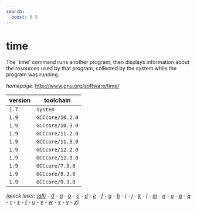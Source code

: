 ```yaml
---
search:
  boost: 0.5
---
```

# time

The `time' command runs another program, then displays information about the resources used by that  program, collected by the system while the program was running.

*homepage*: <http://www.gnu.org/software/time/>

version | toolchain
--------|----------
``1.7`` | ``system``
``1.9`` | ``GCCcore/10.2.0``
``1.9`` | ``GCCcore/10.3.0``
``1.9`` | ``GCCcore/11.2.0``
``1.9`` | ``GCCcore/11.3.0``
``1.9`` | ``GCCcore/12.2.0``
``1.9`` | ``GCCcore/12.3.0``
``1.9`` | ``GCCcore/7.3.0``
``1.9`` | ``GCCcore/8.3.0``
``1.9`` | ``GCCcore/9.3.0``


*(quick links: [(all)](../index.md) - [0](../0/index.md) - [a](../a/index.md) - [b](../b/index.md) - [c](../c/index.md) - [d](../d/index.md) - [e](../e/index.md) - [f](../f/index.md) - [g](../g/index.md) - [h](../h/index.md) - [i](../i/index.md) - [j](../j/index.md) - [k](../k/index.md) - [l](../l/index.md) - [m](../m/index.md) - [n](../n/index.md) - [o](../o/index.md) - [p](../p/index.md) - [q](../q/index.md) - [r](../r/index.md) - [s](../s/index.md) - [t](../t/index.md) - [u](../u/index.md) - [v](../v/index.md) - [w](../w/index.md) - [x](../x/index.md) - [y](../y/index.md) - [z](../z/index.md))*

